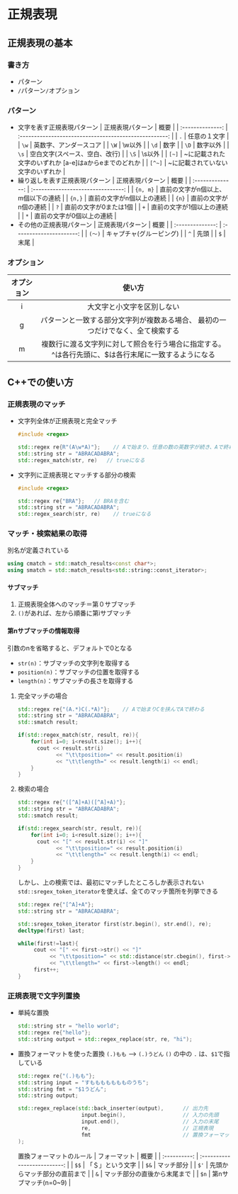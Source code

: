 # 正規表現

## 正規表現の基本

### 書き方

- パターン
- `/`パターン`/`オプション

### パターン

- 文字を表す正規表現パターン
    | 正規表現パターン |                          概要                          |
    | :--------------: | :----------------------------------------------------: |
    |       `.`        |                      任意の１文字                      |
    |       `\w`       |                 英数字、アンダースコア                 |
    |       `\W`       |                         \w以外                         |
    |       `\d`       |                          数字                          |
    |       `\D`       |                        数字以外                        |
    |       `\s`       |             空白文字(スペース、空白、改行)             |
    |       `\S`       |                         \s以外                         |
    |      `[~]`       | ~に記載された文字のいずれか  [a-e]はaからeまでのどれか |
    |      `[^~]`      |           ~に記載されていない文字のいずれか            |
- 繰り返しを表す正規表現パターン
    | 正規表現パターン |                概要                |
    | :--------------: | :--------------------------------: |
    |     `{n, m}`     | 直前の文字がn個以上、m個以下の連続 |
    |      `{n,}`      |     直前の文字がn個以上の連続      |
    |      `{n}`       |       直前の文字がn個の連続        |
    |       `?`        |       直前の文字が0または1個       |
    |       `+`        |     直前の文字が1個以上の連続      |
    |       `*`        |     直前の文字が0個以上の連続      |
- その他の正規表現パターン
    | 正規表現パターン |           概要           |
    | :--------------: | :----------------------: |
    |      `(〜)`      | キャプチャ(グルーピング) |
    |       `^`        |           先頭           |
    |       `$`        |           末尾           |

### オプション

| オプション |                                                使い方                                                |
| :--------: | :--------------------------------------------------------------------------------------------------: |
|     i      |                                      大文字と小文字を区別しない                                      |
|     g      |           パターンと一致する部分文字列が複数ある場合、  最初の一つだけでなく、全て検索する           |
|     m      | 複数行に渡る文字列に対して照合を行う場合に指定する。  ^は各行先頭に、$は各行末尾に一致するようになる |

## C++での使い方

### 正規表現のマッチ

- 文字列全体が正規表現と完全マッチ

    ```c++
    #include <regex>

    std::regex re{R"(A\w*A)"};    // Aで始まり、任意の数の英数字が続き、Aで終わる
    std::string str = "ABRACADABRA";
    std::regex_match(str, re)   // trueになる
    ```

- 文字列に正規表現とマッチする部分の検索

    ```c++
    #include <regex>

    std::regex re{"BRA"};   // BRAを含む
    std::string str = "ABRACADABRA";
    std::regex_search(str, re)    // trueになる
    ```

### マッチ・検索結果の取得

別名が定義されている

```c++
using cmatch = std::match_results<const char*>;
using smatch = std::match_results<std::string::const_iterator>;
```

#### サブマッチ

1. 正規表現全体へのマッチ＝第０サブマッチ
2. `()`があれば、左から順番に第iサブマッチ

#### 第nサブマッチの情報取得

引数のnを省略すると、デフォルトで0となる

- `str(n)`：サブマッチの文字列を取得する
- `position(n)`：サブマッチの位置を取得する
- `length(n)`：サブマッチの長さを取得する

1. 完全マッチの場合

    ```c++
    std::regex re{"(A.*)C(.*A)"};    // Aで始まりCを挟んでAで終わる
    std::string str = "ABRACADABRA";
    std::smatch result;

    if(std::regex_match(str, result, re)){
        for(int i=0; i<result.size(); i++){
          cout << result.str(i)
                << "\t\tposition=" << result.position(i)
                << "\t\tlength=" << result.length(i) << endl;
        }
    }
    ```

2. 検索の場合

    ```c++
    std::regex re{"([^A]+A)([^A]+A)"};
    std::string str = "ABRACADABRA";
    std::smatch result;

    if(std::regex_search(str, result, re)){
        for(int i=0; i<result.size(); i++){
          cout << "[" << result.str(i) << "]"
                << "\t\tposition=" << result.position(i)
                << "\t\tlength=" << result.length(i) << endl;
        }
    }
    ```

    しかし、上の検索では、最初にマッチしたところしか表示されない
   `std::sregex_token_iterator`を使えば、全てのマッチ箇所を列挙できる

   ```c++
   std::regex re{"[^A]+A"};
   std::string str = "ABRACADABRA";

   std::sregex_token_iterator first(str.begin(), str.end(), re);
   decltype(first) last;

   while(first!=last){
        cout << "[" << first->str() << "]"
             << "\t\tposition=" << std::distance(str.cbegin(), first->first)
             << "\t\tlength=" << first->length() << endl;
        first++;
   }
   ```

### 正規表現で文字列置換

- 単純な置換

    ```c++
    std::string str = "hello world";
    std::regex re{"hello"};
    std::string output = std::regex_replace(str, re, "hi");
    ```

- 置換フォーマットを使った置換
    `(.)もも` --> `(.)うどん`
    `()` の中の `.` は、`$1`で指している

    ```c++
    std::regex re{"(.)もも"};
    std::string input = "すももももももものうち";
    std::string fmt = "$1うどん";
    std::string output;

    std::regex_replace(std::back_inserter(output),      // 出力先
                        input.begin(),                  // 入力の先頭
                        input.end(),                    // 入力の末尾
                        re,                             // 正規表現
                        fmt                             // 置換フォーマット
    );
    ```

    置換フォーマットのルール
    | フォーマット |             概要             |
    | :----------: | :--------------------------: |
    |     `$$`     |       「＄」という文字       |
    |     `$&`     |          マッチ部分          |
    |     `$'`     | 先頭からマッチ部分の直前まで |
    |     `&`      | マッチ部分の直後から末尾まで |
    |     `$n`     |     第nサブマッチ(n=0~9)     |
